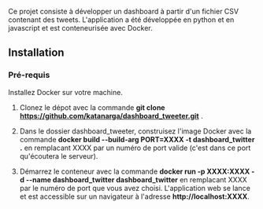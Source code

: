 Ce projet consiste à développer un dashboard à partir d'un fichier CSV contenant des tweets.
L'application a été développée en python et en javascript et est conteneurisée avec Docker.

## Installation

### Pré-requis
Installez Docker sur votre machine.

1. Clonez le dépot avec la commande __git clone https://github.com/katanarga/dashboard_tweeter.git__ .

2. Dans le dossier dashboard_tweeter, construisez l'image Docker avec la commande __docker build --build-arg PORT=XXXX -t dashboard_twitter .__
en remplacant XXXX par un numéro de port valide (c'est dans ce port qu'écoutera le serveur).

3. Démarrez le conteneur avec la commande __docker run -p XXXX:XXXX -d --name dashboard_twitter dashboard_twitter__ en remplacant
XXXX par le numéro de port que vous avez choisi.
L'application web se lance et est accessible sur un navigateur à l'adresse __http://localhost:XXXX__.